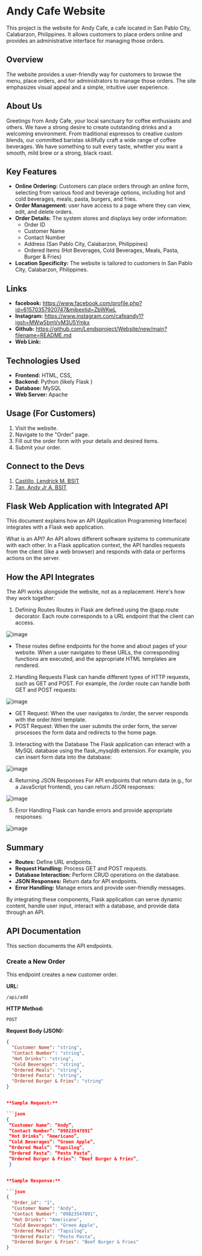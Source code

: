 # Andy Cafe Website

This project is the website for Andy Cafe, a cafe located in San Pablo City, Calabarzon, Philippines. It allows customers to place orders online and provides an administrative interface for managing those orders.

## Overview

The website provides a user-friendly way for customers to browse the menu, place orders, and for administrators to manage those orders. The site emphasizes visual appeal and a simple, intuitive user experience.

## About Us
Greetings from Andy Cafe, your local sanctuary for coffee enthusiasts and others. 
We have a strong desire to create outstanding drinks and a welcoming environment. 
From traditional espressos to creative custom blends, our committed baristas skillfully craft a wide range of coffee beverages.
We have something to suit every taste, whether you want a smooth, mild brew or a strong, black roast.

## Key Features

*   **Online Ordering:** Customers can place orders through an online form, selecting from various food and beverage options, including hot and cold beverages, meals, pasta, burgers, and fries.
*   **Order Management:** user have access to a page where they can view, edit, and delete orders.
*   **Order Details:** The system stores and displays key order information:
    *   Order ID
    *   Customer Name
    *   Contact Number
    *   Address (San Pablo City, Calabarzon, Philippines)
    *   Ordered Items (Hot Beverages, Cold Beverages, Meals, Pasta, Burger & Fries)
*   **Location Specificity:** The website is tailored to customers in San Pablo City, Calabarzon, Philippines.

## Links
*   **facebook:** https://www.facebook.com/profile.php?id=61570357920747&mibextid=ZbWKwL
*   **Instagram:** https://www.instagram.com/cafeandy1?igsh=MWw5bmVvM3U5Ymkx
*   **Github:** https://github.com/Lendsproject/Website/new/main?filename=README.md
*   **Web Link:** 



## Technologies Used

*   **Frontend:** HTML, CSS, 
*   **Backend:** Python (likely Flask )
*   **Database:** MySQL
*   **Web Server:** Apache 

## Usage (For Customers)

1.  Visit the website.
2.  Navigate to the "Order" page.
3.  Fill out the order form with your details and desired items.
4.  Submit your order.

## Connect to the Devs
1.  [Castillo, Lendrick M. BSIT](https://www.facebook.com/lendrick.castillo.9)
2.  [Tan, Andy Jr A. BSIT](https://www.facebook.com/andyjr.tan.5?mibextid=ZbWKwL)


## Flask Web Application with Integrated API
This document explains how an API (Application Programming Interface) integrates with a Flask web application.

What is an API?
An API allows different software systems to communicate with each other. In a Flask application context, the API handles requests from the client (like a web browser) and responds with data or performs actions on the server.

## How the API Integrates
The API works alongside the website, not as a replacement. Here's how they work together:

1. Defining Routes
Routes in Flask are defined using the @app.route decorator. Each route corresponds to a URL endpoint that the client can access.

![image](https://github.com/user-attachments/assets/94daae4c-6c13-45d8-b22f-7ac0966de544)

- These routes define endpoints for the home and about pages of your website. When a user navigates to these URLs, the corresponding functions are executed, and the appropriate HTML templates are rendered.


2. Handling Requests
Flask can handle different types of HTTP requests, such as GET and POST. For example, the /order route can handle both GET and POST requests:

![image](https://github.com/user-attachments/assets/97b91924-af05-434c-8690-69a99bb31dc7)

- GET Request: When the user navigates to /order, the server responds with the order.html template.
- POST Request: When the user submits the order form, the server processes the form data and redirects to the home page.


3. Interacting with the Database
The Flask application can interact with a MySQL database using the flask_mysqldb extension. For example, you can insert form data into the database:

![image](https://github.com/user-attachments/assets/b3192859-5ab1-4908-b314-aa8e767431ec)

4. Returning JSON Responses
For API endpoints that return data (e.g., for a JavaScript frontend), you can return JSON responses:

![image](https://github.com/user-attachments/assets/91099b21-e34b-4c91-91cc-e71822ae153e)

5. Error Handling
Flask can handle errors and provide appropriate responses:

![image](https://github.com/user-attachments/assets/0aa9b1b0-f4bc-49d5-b734-f7999b6979ed)

## Summary
*  **Routes:** Define URL endpoints.
*  **Request Handling:** Process GET and POST requests.
*  **Database Interaction:** Perform CRUD operations on the database.
*  **JSON Responses:** Return data for API endpoints.
*  **Error Handling:** Manage errors and provide user-friendly messages.
  
By integrating these components, Flask application can serve dynamic content, handle user input, interact with a database, and provide data through an API.


## API Documentation

This section documents the API endpoints.

### Create a New Order

This endpoint creates a new customer order.

**URL:**

`/api/add`

**HTTP Method:**

`POST`

**Request Body (JSON):**

```json
{
  "Customer Name": "string",
  "Contact Number": "string", 
  "Hot Drinks": "string",
  "Cold Beverages": "string",
  "Ordered Meals": "string",
  "Ordered Pasta": "string",
  "Ordered Burger & Fries": "string"
}     


**Sample Request:**

```json
{
 “Customer Name”: “Andy”,
 “Contact Number”: “09823547891”
 “Hot Drinks”: “Americano”,
 “Cold Beverages”: “Green Apple”,
 “Ordered Meals”: “Tapsilog”,
 “Ordered Pasta”: “Pesto Pasta”,
 “Ordered Burger & Fries”: “Beef Burger & Fries”,
 }


**Sample Response:**

```json
{
  "Order_id": "1",
  "Customer Name": "Andy",
  "Contact Number": "09823547891",
  "Hot Drinks": "Americano",
  "Cold Beverages": "Green Apple",
  "Ordered Meals": "Tapsilog",
  "Ordered Pasta": "Pesto Pasta",
  "Ordered Burger & Fries": "Beef Burger & Fries"
}







